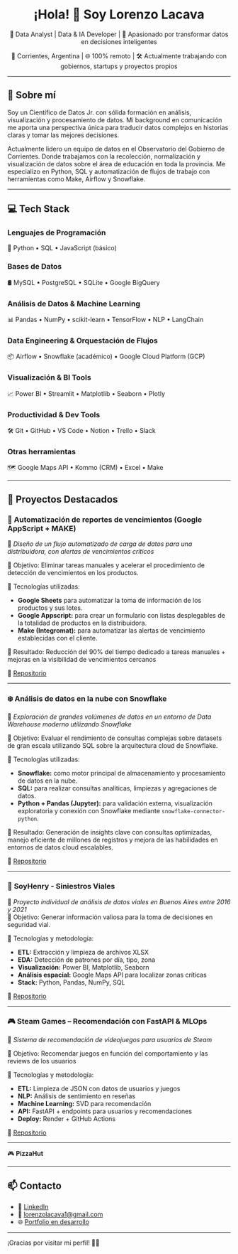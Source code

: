 <h1 align="center">¡Hola! 👋 Soy Lorenzo Lacava</h1>
<p align="center">
  🧠 Data Analyst | Data & IA Developer | 🚀 Apasionado por transformar datos en decisiones inteligentes
</p>
<p align="center">
  📍 Corrientes, Argentina | 🌐 100% remoto | 🛠️ Actualmente trabajando con gobiernos, startups y proyectos propios
</p>

---

## 🧾 Sobre mí

Soy un Científico de Datos Jr. con sólida formación en análisis, visualización y procesamiento de datos. Mi background en comunicación me aporta una perspectiva única para traducir datos complejos en historias claras y tomar las mejores decisiones.

Actualmente lidero un equipo de datos en el Observatorio del Gobierno de Corrientes. Donde trabajamos con la recolección, normalización y visualización de datos sobre el área de educación en toda la provincia. Me especializo en Python, SQL y automatización de flujos de trabajo con herramientas como Make, Airflow y Snowflake.

---

## 💻 Tech Stack

### **Lenguajes de Programación**  
🐍 Python • SQL • JavaScript (básico)

### **Bases de Datos**  
🛢️ MySQL • PostgreSQL • SQLite • Google BigQuery

### **Análisis de Datos & Machine Learning**  
📊 Pandas • NumPy • scikit-learn • TensorFlow • NLP • LangChain

### **Data Engineering & Orquestación de Flujos**  
📦 Airflow • Snowflake (académico) • Google Cloud Platform (GCP)

### **Visualización & BI Tools**  
📈 Power BI • Streamlit • Matplotlib • Seaborn • Plotly

### **Productividad & Dev Tools**  
🛠️ Git • GitHub • VS Code • Notion • Trello • Slack

### **Otras herramientas**  
🗺️ Google Maps API • Kommo (CRM) • Excel • Make 

---

## 🌟 Proyectos Destacados

### 🔄 **Automatización de reportes de vencimientos (Google AppScript + MAKE)**

📍 _Diseño de un flujo automatizado de carga de datos para una distribuidora, con alertas de vencimientos críticos_

🎯 Objetivo: Eliminar tareas manuales y acelerar el procedimiento de detección de vencimientos en los productos.

🧰 Tecnologías utilizadas:

- **Google Sheets** para automatizar la toma de información de los productos y sus lotes.
- **Google Appscript:** para crear un formulario con listas desplegables de la totalidad de productos en la distribuidora.
- **Make (Integromat):** para automatizar las alertas de vencimiento establecidas con el cliente.

🚀 Resultado: Reducción del 90% del tiempo dedicado a tareas manuales + mejoras en la visibilidad de vencimientos cercanos

🔗 [Repositorio](https://github.com/LacavaLorenzo/VencimientosMAKE)

---

### ❄️ **Análisis de datos en la nube con Snowflake**

📍 _Exploración de grandes volúmenes de datos en un entorno de Data Warehouse moderno utilizando Snowflake_

🎯 Objetivo: Evaluar el rendimiento de consultas complejas sobre datasets de gran escala utilizando SQL sobre la arquitectura cloud de Snowflake.

🧰 Tecnologías utilizadas:

- **Snowflake:** como motor principal de almacenamiento y procesamiento de datos en la nube.
- **SQL:** para realizar consultas analíticas, limpiezas y agregaciones de datos.
- **Python + Pandas (Jupyter):** para validación externa, visualización exploratoria y conexión con Snowflake mediante `snowflake-connector-python`.

🚀 Resultado: Generación de insights clave con consultas optimizadas, manejo eficiente de millones de registros y mejora de las habilidades en entornos de datos cloud escalables.

🔗 [Repositorio](https://github.com/LacavaLorenzo/Cycle_World)

---

### 🚗 **SoyHenry - Siniestros Viales**

📍 _Proyecto individual de análisis de datos viales en Buenos Aires entre 2016 y 2021_  
🎯 Objetivo: Generar información valiosa para la toma de decisiones en seguridad vial.

🧰 Tecnologías y metodología:
- **ETL:** Extracción y limpieza de archivos XLSX
- **EDA:** Detección de patrones por día, tipo, zona
- **Visualización:** Power BI, Matplotlib, Seaborn
- **Análisis espacial:** Google Maps API para localizar zonas críticas
- **Stack:** Python, Pandas, NumPy, SQL

🔗 [Repositorio](https://github.com/LacavaLorenzo/SiniestrosViales_CABA)

---

### 🎮 **Steam Games – Recomendación con FastAPI & MLOps**

📍 _Sistema de recomendación de videojuegos para usuarios de Steam_

🎯 Objetivo: Recomendar juegos en función del comportamiento y las reviews de los usuarios

🧰 Tecnologías y metodología:
- **ETL:** Limpieza de JSON con datos de usuarios y juegos
- **NLP:** Análisis de sentimiento en reseñas
- **Machine Learning:** SVD para recomendación
- **API:** FastAPI + endpoints para usuarios y recomendaciones
- **Deploy:** Render + GitHub Actions

🔗 [Repositorio](https://github.com/LacavaLorenzo/STEAM_MLOps)

---
🎮 **PizzaHut**

---

## 📫 Contacto

- 💼 [LinkedIn](https://www.linkedin.com/in/lacavalorenzo/)
- 💌 lorenzolacava1@gmail.com
- 🌐 [Portfolio en desarrollo](https://github.com/LacavaLorenzo)

---

¡Gracias por visitar mi perfil! 🙌🏼



